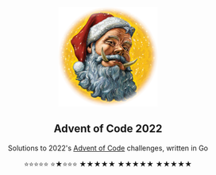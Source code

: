 <!-- PROJECT LOGO -->
<br />
<div align="center">
  <a href="https://github.com/rfrazier716/advent-of-code-2022">
    <img src="images/hogfather.png" alt="Logo" width="200" height="200">
  </a>

  <h2 align="center">Advent of Code 2022</h2>

  <p align="center">
    Solutions to 2022's <a href="https://adventofcode.com">Advent of Code</a> challenges, written in Go
  </p>
  <p align="center">
 ⭐⭐⭐⭐⭐ ⭐★⭐⭐⭐ ★★★★★ ★★★★★ ★★★★★
  </p>
</div> 

<!--⭐ -->